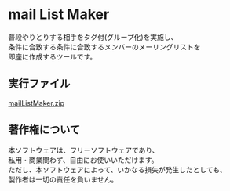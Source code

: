# mail List Maker

普段やりとりする相手をタグ付(グループ化)を実施し、  
条件に合致する条件に合致するメンバーのメーリングリストを  
即座に作成するツールです。

## 実行ファイル
[mailListMaker.zip](/ExecuteBin/mailListMaker.zip)

## 著作権について
本ソフトウェアは、フリーソフトウェアであり、  
私用・商業問わず、自由にお使いいただけます。  
ただし、本ソフトウェアによって、いかなる損失が発生したとしても、  
製作者は一切の責任を負いません。
